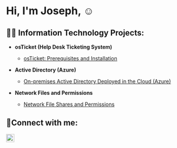 <h1>Hi, I'm Joseph,  <a href="https://www.linkedin.com/in/joseph-ramos-calderon-076321170"></a>☺</h1>

<h2>👨‍💻 Information Technology Projects:</h2>

- <b>osTicket (Help Desk Ticketing System)</b>
  - [osTicket: Prerequisites and Installation](https://github.com/JosephRC777/osticket-prereqs)
 
- <b>Active Directory (Azure)</b>
  - [On-premises Active Directory Deployed in the Cloud (Azure)](https://github.com/JosephRC777/configure-ad)
- <b>Network Files and Permissions</b>
  - [Network File Shares and Permissions](https:https://github.com/JosephRC777/permissionsandfileshares)
<h2>🤳Connect with me:</h2>


[<img align="left" alt="Josh | LinkedIn" width="22px" src="https://cdn.jsdelivr.net/npm/simple-icons@v3/icons/linkedin.svg" />][linkedin]




[linkedin]: https://linkedin.com/in/
